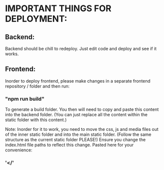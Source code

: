 # IMPORTANT THINGS FOR DEPLOYMENT:

## Backend:

Backend should be chill to redeploy. Just edit code and deploy and see if it works. 

## Frontend:

Inorder to deploy frontend, please make changes in a separate frontend repository / folder and then run:

### "npm run build"

To generate a build folder. You then will need to copy and paste this content into the backend folder. (You can just replace all the content within the static folder with this content.)

Note: Inorder for it to work, you need to move the css, js and media files out of the inner static folder and into the main static folder. (Follow the same structure as the current static folder PLEASE!)
Ensure you change the index.html file paths to reflect this change.
Pasted here for your convenience:
### '<script defer="defer" src="/js/main.a4fd6f81.js">'

and

### '</script><link href="/css/main.cd486f81.css" rel="stylesheet"></'


